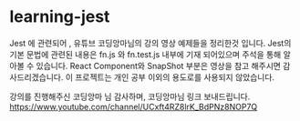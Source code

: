 # learning-jest
Jest 에 관련되어 , 유튜브 코딩앙마님의 강의 영상 예제들을 정리한것 입니다.
Jest의 기본 문법에 관련된 내용은 fn.js 와 fn.test.js 내부에 기재 되어있으며 주석을 통해 알아볼 수 있습니다.
React Component와 SnapShot 부분은 영상을 참고 해주시면 감사드리겠습니다.
이 프로젝트는 개인 공부 이외의 용도로를 사용되지 않았습니다.

강의를 진행해주신 코딩앙마 님 감사하며, 코딩앙마님 링크 보내드립니다.
https://www.youtube.com/channel/UCxft4RZ8lrK_BdPNz8NOP7Q
